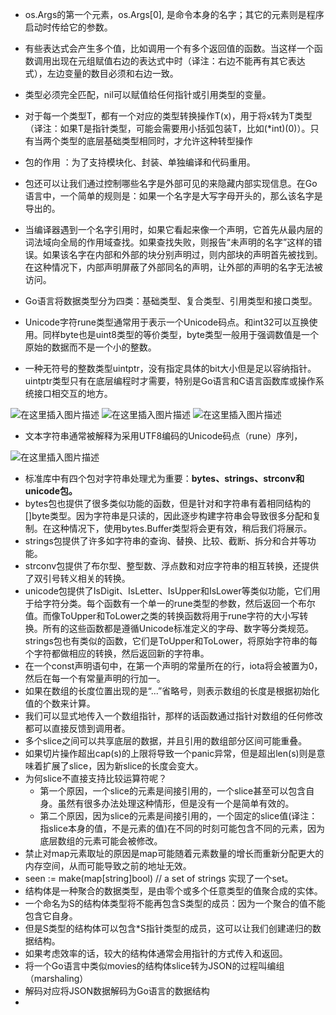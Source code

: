 ﻿- os.Args的第一个元素，os.Args[0], 是命令本身的名字；其它的元素则是程序启动时传给它的参数。

- 有些表达式会产生多个值，比如调用一个有多个返回值的函数。当这样一个函数调用出现在元组赋值右边的表达式中时（译注：右边不能再有其它表达式），左边变量的数目必须和右边一致。

- 类型必须完全匹配，nil可以赋值给任何指针或引用类型的变量。
- 对于每一个类型T，都有一个对应的类型转换操作T(x)，用于将x转为T类型（译注：如果T是指针类型，可能会需要用小括弧包装T，比如(*int)(0)）。只有当两个类型的底层基础类型相同时，才允许这种转型操作
- 包的作用 ：为了支持模块化、封装、单独编译和代码重用。
- 包还可以让我们通过控制哪些名字是外部可见的来隐藏内部实现信息。在Go语言中，一个简单的规则是：如果一个名字是大写字母开头的，那么该名字是导出的。
- 当编译器遇到一个名字引用时，如果它看起来像一个声明，它首先从最内层的词法域向全局的作用域查找。如果查找失败，则报告“未声明的名字”这样的错误。如果该名字在内部和外部的块分别声明过，则内部块的声明首先被找到。在这种情况下，内部声明屏蔽了外部同名的声明，让外部的声明的名字无法被访问。
- Go语言将数据类型分为四类：基础类型、复合类型、引用类型和接口类型。
- Unicode字符rune类型通常用于表示一个Unicode码点。和int32可以互换使用。同样byte也是uint8类型的等价类型，byte类型一般用于强调数值是一个原始的数据而不是一个小的整数。

- 一种无符号的整数类型uintptr，没有指定具体的bit大小但是足以容纳指针。uintptr类型只有在底层编程时才需要，特别是Go语言和C语言函数库或操作系统接口相交互的地方。

![在这里插入图片描述](https://img-blog.csdnimg.cn/20210112171532522.png?x-oss-process=image/watermark,type_ZmFuZ3poZW5naGVpdGk,shadow_10,text_aHR0cHM6Ly9ibG9nLmNzZG4ubmV0L1Nyd2ljaQ==,size_16,color_FFFFFF,t_70)
![在这里插入图片描述](https://img-blog.csdnimg.cn/20210112171553455.png)
![在这里插入图片描述](https://img-blog.csdnimg.cn/20210112171622360.png?x-oss-process=image/watermark,type_ZmFuZ3poZW5naGVpdGk,shadow_10,text_aHR0cHM6Ly9ibG9nLmNzZG4ubmV0L1Nyd2ljaQ==,size_16,color_FFFFFF,t_70)
- 文本字符串通常被解释为采用UTF8编码的Unicode码点（rune）序列，

![在这里插入图片描述](https://img-blog.csdnimg.cn/20210112173442279.png?x-oss-process=image/watermark,type_ZmFuZ3poZW5naGVpdGk,shadow_10,text_aHR0cHM6Ly9ibG9nLmNzZG4ubmV0L1Nyd2ljaQ==,size_16,color_FFFFFF,t_70)
- 标准库中有四个包对字符串处理尤为重要：**bytes、strings、strconv和unicode包。**
- bytes包也提供了很多类似功能的函数，但是针对和字符串有着相同结构的[]byte类型。因为字符串是只读的，因此逐步构建字符串会导致很多分配和复制。在这种情况下，使用bytes.Buffer类型将会更有效，稍后我们将展示。
- strings包提供了许多如字符串的查询、替换、比较、截断、拆分和合并等功能。
- strconv包提供了布尔型、整型数、浮点数和对应字符串的相互转换，还提供了双引号转义相关的转换。
- unicode包提供了IsDigit、IsLetter、IsUpper和IsLower等类似功能，它们用于给字符分类。每个函数有一个单一的rune类型的参数，然后返回一个布尔值。而像ToUpper和ToLower之类的转换函数将用于rune字符的大小写转换。所有的这些函数都是遵循Unicode标准定义的字母、数字等分类规范。strings包也有类似的函数，它们是ToUpper和ToLower，将原始字符串的每个字符都做相应的转换，然后返回新的字符串。
- 在一个const声明语句中，在第一个声明的常量所在的行，iota将会被置为0，然后在每一个有常量声明的行加一。
- 如果在数组的长度位置出现的是“...”省略号，则表示数组的长度是根据初始化值的个数来计算。
- 我们可以显式地传入一个数组指针，那样的话函数通过指针对数组的任何修改都可以直接反馈到调用者。
- 多个slice之间可以共享底层的数据，并且引用的数组部分区间可能重叠。
- 如果切片操作超出cap(s)的上限将导致一个panic异常，但是超出len(s)则是意味着扩展了slice，因为新slice的长度会变大。
- 为何slice不直接支持比较运算符呢？
	- 第一个原因，一个slice的元素是间接引用的，一个slice甚至可以包含自身。虽然有很多办法处理这种情形，但是没有一个是简单有效的。
	- 第二个原因，因为slice的元素是间接引用的，一个固定的slice值(译注：指slice本身的值，不是元素的值)在不同的时刻可能包含不同的元素，因为底层数组的元素可能会被修改。
- 禁止对map元素取址的原因是map可能随着元素数量的增长而重新分配更大的内存空间，从而可能导致之前的地址无效。
- seen := make(map[string]bool) // a set of strings 实现了一个set。
- 结构体是一种聚合的数据类型，是由零个或多个任意类型的值聚合成的实体。
- 一个命名为S的结构体类型将不能再包含S类型的成员：因为一个聚合的值不能包含它自身。
- 但是S类型的结构体可以包含*S指针类型的成员，这可以让我们创建递归的数据结构。
- 如果考虑效率的话，较大的结构体通常会用指针的方式传入和返回。
- 将一个Go语言中类似movies的结构体slice转为JSON的过程叫编组（marshaling）
- 解码对应将JSON数据解码为Go语言的数据结构
- 
